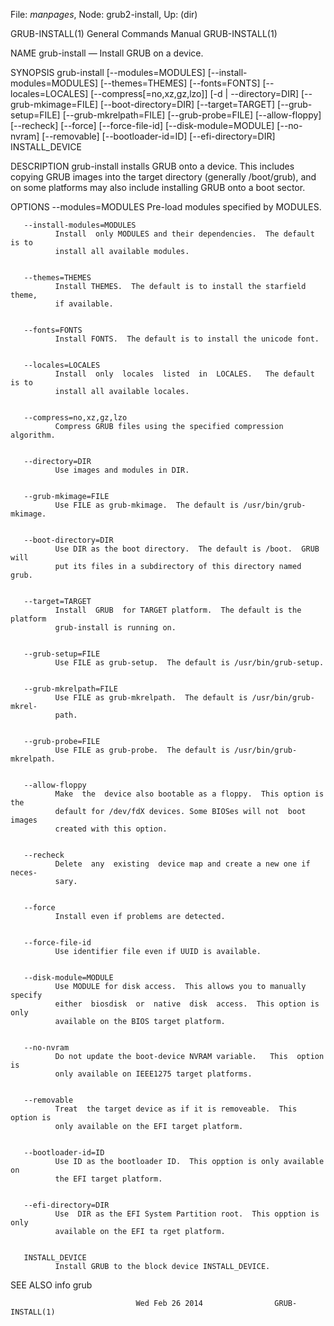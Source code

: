 File: *manpages*,  Node: grub2-install,  Up: (dir)

GRUB-INSTALL(1)             General Commands Manual            GRUB-INSTALL(1)



NAME
       grub-install — Install GRUB on a device.


SYNOPSIS
       grub-install [--modules=MODULES] [--install-modules=MODULES]
                     [--themes=THEMES] [--fonts=FONTS] [--locales=LOCALES]
                     [--compress[=no,xz,gz,lzo]] [-d | --directory=DIR]
                     [--grub-mkimage=FILE] [--boot-directory=DIR]
                     [--target=TARGET] [--grub-setup=FILE]
                     [--grub-mkrelpath=FILE] [--grub-probe=FILE]
                     [--allow-floppy] [--recheck] [--force] [--force-file-id]
                     [--disk-module=MODULE] [--no-nvram] [--removable]
                     [--bootloader-id=ID] [--efi-directory=DIR] INSTALL_DEVICE


DESCRIPTION
       grub-install  installs  GRUB onto a device.  This includes copying GRUB
       images into the target directory (generally /boot/grub),  and  on  some
       platforms may also include installing GRUB onto a boot sector.


OPTIONS
       --modules=MODULES
              Pre-load modules specified by MODULES.


       --install-modules=MODULES
              Install  only MODULES and their dependencies.  The default is to
              install all available modules.


       --themes=THEMES
              Install THEMES.  The default is to install the starfield  theme,
              if available.


       --fonts=FONTS
              Install FONTS.  The default is to install the unicode font.


       --locales=LOCALES
              Install  only  locales  listed  in  LOCALES.   The default is to
              install all available locales.


       --compress=no,xz,gz,lzo
              Compress GRUB files using the specified compression algorithm.


       --directory=DIR
              Use images and modules in DIR.


       --grub-mkimage=FILE
              Use FILE as grub-mkimage.  The default is /usr/bin/grub-mkimage.


       --boot-directory=DIR
              Use DIR as the boot directory.  The default is /boot.  GRUB will
              put its files in a subdirectory of this directory named grub.


       --target=TARGET
              Install  GRUB  for TARGET platform.  The default is the platform
              grub-install is running on.


       --grub-setup=FILE
              Use FILE as grub-setup.  The default is /usr/bin/grub-setup.


       --grub-mkrelpath=FILE
              Use FILE as grub-mkrelpath.  The default is /usr/bin/grub-mkrel‐
              path.


       --grub-probe=FILE
              Use FILE as grub-probe.  The default is /usr/bin/grub-mkrelpath.


       --allow-floppy
              Make  the  device also bootable as a floppy.  This option is the
              default for /dev/fdX devices. Some BIOSes will not  boot  images
              created with this option.


       --recheck
              Delete  any  existing  device map and create a new one if neces‐
              sary.


       --force
              Install even if problems are detected.


       --force-file-id
              Use identifier file even if UUID is available.


       --disk-module=MODULE
              Use MODULE for disk access.  This allows you to manually specify
              either  biosdisk  or  native  disk  access.  This option is only
              available on the BIOS target platform.


       --no-nvram
              Do not update the boot-device NVRAM variable.   This  option  is
              only available on IEEE1275 target platforms.


       --removable
              Treat  the target device as if it is removeable.  This option is
              only available on the EFI target platform.


       --bootloader-id=ID
              Use ID as the bootloader ID.  This opption is only available  on
              the EFI target platform.


       --efi-directory=DIR
              Use  DIR as the EFI System Partition root.  This opption is only
              available on the EFI ta rget platform.


       INSTALL_DEVICE
              Install GRUB to the block device INSTALL_DEVICE.


SEE ALSO
       info grub



                                Wed Feb 26 2014                GRUB-INSTALL(1)
